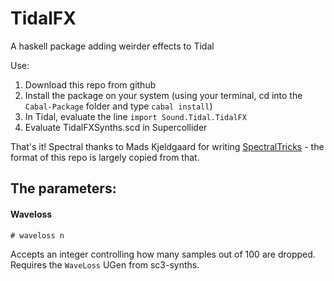 # TidalFX
A haskell package adding weirder effects to Tidal

Use:
1. Download this repo from github
2. Install the package on your system (using your terminal, cd into the `Cabal-Package` folder and type `cabal install`)
3. In Tidal, evaluate the line `import Sound.Tidal.TidalFX`
4. Evaluate TidalFXSynths.scd in Supercollider

That's it!
Spectral thanks to Mads Kjeldgaard for writing [SpectralTricks](https://github.com/madskjeldgaard/SpectralTricks) - the format of this repo is largely copied from that.

## The parameters:

#### Waveloss
`# waveloss n`

Accepts an integer controlling how many samples out of 100 are dropped. Requires the `WaveLoss` UGen from sc3-synths.
